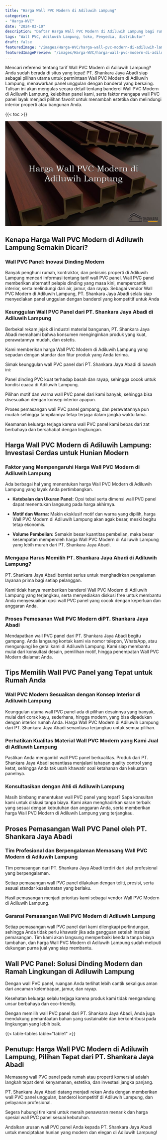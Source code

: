 ```yaml
---
title: "Harga Wall PVC Modern di Adiluwih Lampung"
categories:
- "Harga-WVC"
date: "2024-03-10"
description: "Daftar Harga Wall PVC Modern di Adiluwih Lampung bagi rumah, kantor, dan ritel. Material terbaik, variasi motif, warna elegan, beserta jasa penempatan dikerjakan oleh teknisi ahli dan jaminan resmi!|Layanan penyediaan Wall PVC Modern di Adiluwih Lampung untuk kebutuhan hunian, office, atau toko, dengan material berkualitas dan penempatan oleh teknisi profesional serta garansi resmi.|Alternatif Wall PVC Modern di Adiluwih Lampung yang terpercaya untuk tempat tinggal, perkantoran, dan gerai, dengan produk terbaik dan penempatan ditangani oleh tim ahli dan jaminan resmi.|Penjualan Wall PVC Modern di Adiluwih Lampung bagi tempat tinggal, kantor, dan gerai, dengan panel terbaik dan penempatan oleh tim berpengalaman, disertai dengan jaminan resmi.}"
tags: "Wall PVC, Adiluwih Lampung, toko, Penyedia, distributor"
draft: false
featuredImage: "/images/Harga-WVC/harga-wall-pvc-modern-di-adiluwih-lampung.png"
featuredImagePreview: "/images/Harga-WVC/harga-wall-pvc-modern-di-adiluwih-lampung.png"
---
```


Mencari referensi tentang tarif Wall PVC Modern di Adiluwih Lampung? Anda sudah berada di situs yang tepat! PT. Shankara Jaya Abadi siap sebagai pilihan utama untuk permintaan Wall PVC Modern di Adiluwih Lampung, menawarkan panel unggulan dengan banderol yang bersaing. Tulisan ini akan mengulas secara detail tentang banderol Wall PVC Modern di Adiluwih Lampung, kelebihan panel kami, serta faktor mengapa wall PVC panel layak menjadi pilihan favorit untuk menambah estetika dan melindungi interior properti atau bangunan Anda.

{{< toc >}}

![Harga Wall PVC Modern di Adiluwih Lampung](/images/Harga-WVC/Harga-Wall-PVC-Modern-di-Adiluwih-Lampung.png)

## Kenapa Harga Wall PVC Modern di Adiluwih Lampung Semakin Dicari?

### Wall PVC Panel: Inovasi Dinding Modern

Banyak penghuni rumah, kontraktor, dan pebisnis properti di Adiluwih Lampung mencari informasi tentang tarif wall PVC panel. Wall PVC panel memberikan alternatif pelapis dinding yang masa kini, mempercantik interior, serta melindungi dari air, jamur, dan rayap. Sebagai vendor Wall PVC Modern di Adiluwih Lampung, PT. Shankara Jaya Abadi selalu siap menyediakan panel unggulan dengan banderol yang kompetitif untuk Anda

### Keunggulan Wall PVC Panel dari PT. Shankara Jaya Abadi di Adiluwih Lampung

Berbekal rekam jejak di industri material bangunan, PT. Shankara Jaya Abadi memahami bahwa konsumen menginginkan produk yang kuat, perawatannya mudah, dan estetis.

Kami memberikan harga Wall PVC Modern di Adiluwih Lampung yang sepadan dengan standar dan fitur produk yang Anda terima.

Simak keunggulan wall PVC panel dari PT. Shankara Jaya Abadi di bawah ini:

Panel dinding PVC kuat terhadap basah dan rayap, sehingga cocok untuk kondisi cuaca di Adiluwih Lampung.

Pilihan motif dan warna wall PVC panel dari kami banyak, sehingga bisa disesuaikan dengan konsep interior apapun.

Proses pemasangan wall PVC panel gampang, dan perawatannya pun mudah sehingga tampilannya tetap terjaga dalam jangka waktu lama.

Keamanan keluarga terjaga karena wall PVC panel kami bebas dari zat berbahaya dan bersahabat dengan lingkungan.

## Harga Wall PVC Modern di Adiluwih Lampung: Investasi Cerdas untuk Hunian Modern

### Faktor yang Mempengaruhi Harga Wall PVC Modern di Adiluwih Lampung

Ada berbagai hal yang menentukan harga Wall PVC Modern di Adiluwih Lampung yang layak Anda pertimbangkan.

- **Ketebalan dan Ukuran Panel:** Opsi tebal serta dimensi wall PVC panel dapat menentukan langsung pada harga akhirnya.

- **Motif dan Warna:** Makin eksklusif motif dan warna yang dipilih, harga Wall PVC Modern di Adiluwih Lampung akan agak besar, meski begitu tetap ekonomis.

- **Volume Pembelian:** Semakin besar kuantitas pembelian, maka besar kesempatan memperoleh harga Wall PVC Modern di Adiluwih Lampung yang lebih murah dari PT. Shankara Jaya Abadi.

### Mengapa Harus Memilih PT. Shankara Jaya Abadi di Adiluwih Lampung?

PT. Shankara Jaya Abadi berniat serius untuk menghadirkan pengalaman layanan prima bagi setiap pelanggan.

Kami tidak hanya memberikan banderol Wall PVC Modern di Adiluwih Lampung yang terjangkau, serta menyediakan diskusi free untuk membantu Anda menyesuaikan opsi wall PVC panel yang cocok dengan keperluan dan anggaran Anda.

### Proses Pemesanan Wall PVC Modern diPT. Shankara Jaya Abadi

Mendapatkan wall PVC panel dari PT. Shankara Jaya Abadi begitu gampang. Anda langsung kontak kami via nomor telepon, WhatsApp, atau mengunjungi ke gerai kami di Adiluwih Lampung. Kami siap membantu mulai dari konsultasi desain, pemilihan motif, hingga penempatan Wall PVC Modern dialamat Anda.

## Tips Memilih Wall PVC Panel yang Tepat untuk Rumah Anda

### Wall PVC Modern Sesuaikan dengan Konsep Interior di Adiluwih Lampung

Keunggulan utama wall PVC panel ada di pilihan desainnya yang banyak, mulai dari corak kayu, sederhana, hingga modern, yang bisa dipadukan dengan interior rumah Anda. Harga Wall PVC Modern di Adiluwih Lampung dari PT. Shankara Jaya Abadi senantiasa terjangkau untuk semua pilihan.

### Perhatikan Kualitas Material Wall PVC Modern yang Kami Jual di Adiluwih Lampung

Pastikan Anda mengambil wall PVC panel berkualitas. Produk dari PT. Shankara Jaya Abadi senantiasa menjalani tahapan quality control yang ketat, sehingga Anda tak usah khawatir soal ketahanan dan kekuatan panelnya.

### Konsultasikan dengan Ahli di Adiluwih Lampung

Masih bimbang menentukan wall PVC panel yang tepat? Sapa konsultan kami untuk diskusi tanpa biaya. Kami akan menghadirkan saran terbaik yang sesuai dengan kebutuhan dan anggaran Anda, serta memberikan harga Wall PVC Modern di Adiluwih Lampung yang terjangkau.

## Proses Pemasangan Wall PVC Panel oleh PT. Shankara Jaya Abadi

### Tim Profesional dan Berpengalaman Memasang Wall PVC Modern di Adiluwih Lampung

Tim pemasangan dari PT. Shankara Jaya Abadi terdiri dari staf profesional yang berpengalaman.

Setiap pemasangan wall PVC panel dilakukan dengan teliti, presisi, serta sesuai standar keselamatan yang berlaku.

Hasil pemasangan menjadi prioritas kami sebagai vendor Wall PVC Modern di Adiluwih Lampung.

### Garansi Pemasangan Wall PVC Modern di Adiluwih Lampung

Setiap pemasangan wall PVC panel dari kami dilengkapi perlindungan, sehingga Anda tidak perlu khawatir jika ada gangguan setelah instalasi pemasangan. Tim kami akan langsung memperbaiki kendala tanpa biaya tambahan, dan harga Wall PVC Modern di Adiluwih Lampung sudah meliputi dukungan purna jual yang siap membantu.

## Wall PVC Panel: Solusi Dinding Modern dan Ramah Lingkungan di Adiluwih Lampung

Dengan wall PVC panel, ruangan Anda terlihat lebih cantik sekaligus aman dari ancaman kelembapan, jamur, dan rayap.

Kesehatan keluarga selalu terjaga karena produk kami tidak mengandung unsur berbahaya dan eco-friendly.

Dengan memilih wall PVC panel dari PT. Shankara Jaya Abadi, Anda juga mendukung pemanfaatan bahan yang sustainable dan berkontribusi pada lingkungan yang lebih baik.

{{< table-tables table="table1" >}}

## Penutup: Harga Wall PVC Modern di Adiluwih Lampung, Pilihan Tepat dari PT. Shankara Jaya Abadi

Memasang wall PVC panel pada rumah atau properti komersial adalah langkah tepat demi kenyamanan, estetika, dan investasi jangka panjang.

PT. Shankara Jaya Abadi datang menjadi rekan Anda dengan memberikan wall PVC panel unggulan, banderol kompetitif di Adiluwih Lampung, dan pelayanan profesional.

Segera hubungi tim kami untuk meraih penawaran menarik dan harga spesial wall PVC panel sesuai kebutuhan.

Andalkan urusan wall PVC panel Anda kepada PT. Shankara Jaya Abadi untuk menciptakan hunian yang modern dan elegan di Adiluwih Lampung!
